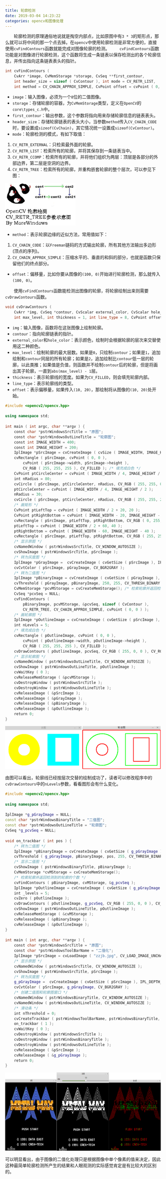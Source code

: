 ```yaml
---
title: 轮廓检测
date: 2019-03-04 14:23:22
categories: opencv和图像处理
---
```

&emsp;&emsp;轮廓检测的原理通俗地说就是掏空内部点，比如原图中有`3 * 3`的矩形点，那么就可以将中间的那一个点去掉。在`opencv`中使用轮廓检测是非常方便的，直接使用`cvFindContours`函数就能完成对图像轮廓的检测。
&emsp;&emsp;`cvFindContours`函数功能是对图像进行轮廓检测，这个函数将生成一条链表以保存检测出的各个轮廓信息，并传出指向这条链表表头的指针。

``` cpp
int cvFindContours (
    CvArr *image, CvMemStorage *storage, CvSeq **first_contour,
    int header_size = sizeof ( CvContour ), int mode = CV_RETR_LIST,
    int method = CV_CHAIN_APPROX_SIMPLE, CvPoint offset = cvPoint ( 0, 0 ) );
```

- `image`：输入图像，必须为一个`8`位的二值图像。
- `storage`：存储轮廓的容器，为`CvMemStorage`类型，定义在`OpenCV`的`core\types_c.h`中。
- `first_contour`：输出参数，这个参数将指向用来存储轮廓信息的链表表头。
- `header_size`：存储轮廓链表的表头大小，当参数`method`传入`CV_CHAIN_CODE`时，要设置成`sizeof(CvChain)`，其它情况统一设置成`sizeof(CvContour)`。
- `mode`：轮廓检测的模式，有如下取值：

1. `CV_RETR_EXTERNAL`：只检索最外面的轮廓。
2. `CV_RETR_LIST`：检索所有的轮廓，并将其保存到一条链表当中。
3. `CV_RETR_CCOMP`：检索所有的轮廓，并将他们组织为两层：顶层是各部分的外部边界，第二层是空洞的边界。
4. `CV_RETR_TREE`：检索所有的轮廓，并重构嵌套轮廓的整个层次，可以参见下图：

<img src="./轮廓检测/1.png">

- `method`：表示轮廓边缘的近似方法，常用值如下：

1. `CV_CHAIN_CODE`：以`Freeman`链码的方式输出轮廓，所有其他方法输出多边形(顶点的序列)。
2. `CV_CHAIN_APPROX_SIMPLE`：压缩水平的、垂直的和斜的部分，也就是函数只保留他们的终点部分。

- `offset`：偏移量，比如你要从图像的`(100, 0)`开始进行轮廓检测，那么就传入`(100, 0)`。

&emsp;&emsp;使用`cvFindContours`函数能检测出图像的轮廓，将轮廓绘制出来则需要`cvDrawContours`函数。

``` cpp
void cvDrawContours (
    CvArr *img, CvSeq *contour, CvScalar external_color, CvScalar hole_color,
    int max_level, int thickness = 1, int line_type = 8, CvPoint offset = cvPoint ( 0, 0 ) );
```

- `img`：输入图像，函数将在这张图像上绘制轮廓。
- `contour`：指向轮廓链表的指针。
- `external_color`和`hole_color`：表示颜色，绘制时会根据轮廓的层次来交替使用这二种颜色。
- `max_level`：绘制轮廓的最大层数。如果是`0`，只绘制`contour`；如果是`1`，追加绘制和`contour`同层的所有轮廓；如果是`2`，追加绘制比`contour`低一层的轮廓，以此类推；如果值是负值，则函数并不绘制`contour`后的轮廓，但是将画出其子轮廓，一直到`abs(max_level) - 1`层。
- `thickness`：表示轮廓线的宽度。如果为`CV_FILLED`，则会填充轮廓内部。
- `line_type`：表示轮廓线的类型。
- `offset`：表示偏移量，如果传入`(10, 20)`，那绘制将从图像的`(10, 20)`处开始。

``` cpp
#include <opencv2/opencv.hpp>
​
using namespace std;
​
int main ( int argc, char **argv ) {
    const char *pstrWindowsSrcTitle = "原图";
    const char *pstrWindowsOutLineTitle = "轮廓图";
    const int IMAGE_WIDTH = 400;
    const int IMAGE_HEIGHT = 200;
    IplImage *pSrcImage = cvCreateImage ( cvSize ( IMAGE_WIDTH, IMAGE_HEIGHT ), IPL_DEPTH_8U, 3 );
    cvRectangle ( pSrcImage, cvPoint ( 0, 0 ),
        cvPoint ( pSrcImage->width, pSrcImage->height ),
        CV_RGB ( 255, 255, 255 ), CV_FILLED ); /* 填充成白色 */
    CvPoint ptCircleCenter = cvPoint ( IMAGE_WIDTH / 4, IMAGE_HEIGHT / 2 ); /* 画圆 */
    int nRadius = 80;
    cvCircle ( pSrcImage, ptCircleCenter, nRadius, CV_RGB ( 255, 255, 0 ), CV_FILLED );
    ptCircleCenter = cvPoint ( IMAGE_WIDTH / 4, IMAGE_HEIGHT / 2 );
    nRadius = 30;
    cvCircle ( pSrcImage, ptCircleCenter, nRadius, CV_RGB ( 255, 255, 255 ), CV_FILLED );
    /* 画矩形 */
    CvPoint ptLeftTop = cvPoint ( IMAGE_WIDTH / 2 + 20, 20 );
    CvPoint ptRightBottom = cvPoint ( IMAGE_WIDTH - 20, IMAGE_HEIGHT - 20 );
    cvRectangle ( pSrcImage, ptLeftTop, ptRightBottom, CV_RGB ( 0, 255, 255 ), CV_FILLED );
    ptLeftTop = cvPoint ( IMAGE_WIDTH / 2 + 60, 40 );
    ptRightBottom = cvPoint ( IMAGE_WIDTH - 60, IMAGE_HEIGHT - 40 );
    cvRectangle ( pSrcImage, ptLeftTop, ptRightBottom, CV_RGB ( 255, 255, 255 ), CV_FILLED );
    /* 显示原图 */
    cvNamedWindow ( pstrWindowsSrcTitle, CV_WINDOW_AUTOSIZE );
    cvShowImage ( pstrWindowsSrcTitle, pSrcImage );
    /* 转为灰度图 */
    IplImage *pGrayImage =  cvCreateImage ( cvGetSize ( pSrcImage ), IPL_DEPTH_8U, 1 );
    cvCvtColor ( pSrcImage, pGrayImage, CV_BGR2GRAY );
    /* 转为二值图 */
    IplImage *pBinaryImage = cvCreateImage ( cvGetSize ( pGrayImage ), IPL_DEPTH_8U, 1 );
    cvThreshold ( pGrayImage, pBinaryImage, 250, 255, CV_THRESH_BINARY );
    CvMemStorage *pcvMStorage = cvCreateMemStorage(); /* 检索轮廓并返回检测到的轮廓的个数 */
    CvSeq *pcvSeq = NULL;
    cvFindContours (
        pBinaryImage, pcvMStorage, &pcvSeq, sizeof ( CvContour ),
        CV_RETR_TREE, CV_CHAIN_APPROX_SIMPLE, cvPoint ( 0, 0 ) );
    /* 画轮廓图 */
    IplImage *pOutlineImage = cvCreateImage ( cvGetSize ( pSrcImage ), IPL_DEPTH_8U, 3 );
    int nLevels = 5;
    /* 填充成白色 */
    cvRectangle ( pOutlineImage, cvPoint ( 0, 0 ),
        cvPoint ( pOutlineImage->width, pOutlineImage->height ),
        CV_RGB ( 255, 255, 255 ), CV_FILLED );
    cvDrawContours ( pOutlineImage, pcvSeq, CV_RGB ( 255, 0, 0 ), CV_RGB ( 0, 255, 0 ), nLevels, 2 );
    /* 显示轮廓图 */
    cvNamedWindow ( pstrWindowsOutLineTitle, CV_WINDOW_AUTOSIZE );
    cvShowImage ( pstrWindowsOutLineTitle, pOutlineImage );
    cvWaitKey ( 0 );
    cvReleaseMemStorage ( &pcvMStorage );
    cvDestroyWindow ( pstrWindowsSrcTitle );
    cvDestroyWindow ( pstrWindowsOutLineTitle );
    cvReleaseImage ( &pSrcImage );
    cvReleaseImage ( &pGrayImage );
    cvReleaseImage ( &pBinaryImage );
    cvReleaseImage ( &pOutlineImage );
    return 0;
}
```

<img src="./轮廓检测/2.png">

由图可以看出，轮廓线已经按层次交替的绘制成功了，读者可以修改程序中的`cvDrawContours`中的`nLevels`参数，看看图形会有什么变化。

``` cpp
#include <opencv2/opencv.hpp>
​
using namespace std;
​
IplImage *g_pGrayImage = NULL;
const char *pstrWindowsBinaryTitle = "二值图";
const char *pstrWindowsOutLineTitle = "轮廓图";
CvSeq *g_pcvSeq = NULL;
​
void on_trackbar ( int pos ) {
    /* 转为二值图 */
    IplImage *pBinaryImage = cvCreateImage ( cvGetSize ( g_pGrayImage ), IPL_DEPTH_8U, 1 );
    cvThreshold ( g_pGrayImage, pBinaryImage, pos, 255, CV_THRESH_BINARY );
    /* 显示二值图 */
    cvShowImage ( pstrWindowsBinaryTitle, pBinaryImage );
    CvMemStorage *cvMStorage = cvCreateMemStorage();
    /* 检索轮廓并返回检测到的轮廓的个数 */
    cvFindContours ( pBinaryImage, cvMStorage, &g_pcvSeq );
    IplImage *pOutlineImage = cvCreateImage ( cvGetSize ( g_pGrayImage ), IPL_DEPTH_8U, 3 );
    int _levels = 5;
    cvZero ( pOutlineImage );
    cvDrawContours ( pOutlineImage, g_pcvSeq, CV_RGB ( 255, 0, 0 ), CV_RGB ( 0, 255, 0 ), _levels );
    cvShowImage ( pstrWindowsOutLineTitle, pOutlineImage );
    cvReleaseMemStorage ( &cvMStorage );
    cvReleaseImage ( &pBinaryImage );
    cvReleaseImage ( &pOutlineImage );
}
​
int main ( int argc, char **argv ) {
    const char *pstrWindowsSrcTitle = "原图";
    const char *pstrWindowsToolBarName = "二值化";
    IplImage *pSrcImage = cvLoadImage ( "zzjb.jpg", CV_LOAD_IMAGE_UNCHANGED ); /* 从文件中加载原图 */
    /* 显示原图 */
    cvNamedWindow ( pstrWindowsSrcTitle, CV_WINDOW_AUTOSIZE );
    cvShowImage ( pstrWindowsSrcTitle, pSrcImage );
    /* 转为灰度图 */
    g_pGrayImage =  cvCreateImage ( cvGetSize ( pSrcImage ), IPL_DEPTH_8U, 1 );
    cvCvtColor ( pSrcImage, g_pGrayImage, CV_BGR2GRAY );
    /* 创建二值图和轮廓图窗口 */
    cvNamedWindow ( pstrWindowsBinaryTitle, CV_WINDOW_AUTOSIZE );
    cvNamedWindow ( pstrWindowsOutLineTitle, CV_WINDOW_AUTOSIZE );
    /* 滑动条 */
    int nThreshold = 0;
    cvCreateTrackbar ( pstrWindowsToolBarName, pstrWindowsBinaryTitle, &nThreshold, 254, on_trackbar );
    on_trackbar ( 1 );
    cvWaitKey ( 0 );
    cvDestroyWindow ( pstrWindowsSrcTitle );
    cvDestroyWindow ( pstrWindowsBinaryTitle );
    cvDestroyWindow ( pstrWindowsOutLineTitle );
    cvReleaseImage ( &pSrcImage );
    cvReleaseImage ( &g_pGrayImage );
    return 0;
}
```

<img src="./轮廓检测/3.png" height="253" width="812">

可以明显看出，由于图像的二值化处理只是根据图像中单个像素的值来决定，因此这种最简单轮廓检测所产生的结果和人眼观测的实际感觉肯定是有比较大的区别的。